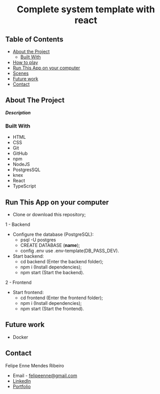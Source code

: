 <h1 align="center">Complete system template with react</h1>

<!-- TABLE OF CONTENTS -->
## Table of Contents

* [About the Project](#about-the-project)
  * [Built With](#built-with)
* [How to play](#how-to-play)
* [Run This App on your computer](#run-this-app-on-your-computer)
* [Scenes](#scenes)
* [Future work](#future-work)
* [Contact](#contact)

<!-- ABOUT THE PROJECT -->
## About The Project

***Description***

<!-- BUILT WITH -->
### Built With 

* HTML
* CSS
* Git
* GitHub
* npm
* NodeJS
* PostgresSQL 
* knex
* React
* TypeScript

<!-- RUN THIS APP ON YOUR COMPUTER -->
## Run This App on your computer

* Clone or download this repository;

1 - Backend
* Configure the database (PostgreSQL):
  * psql -U postgres 
  * CREATE DATABASE (**name**); 
  * config .env use .env-template(DB_PASS_DEV).
* Start backend:
  * cd backend (Enter the backend folder); 
  * npm i (Install dependencies);
  * npm start (Start the backend).

2 - Frontend
* Start frontend:
  * cd frontend (Enter the frontend folder); 
  * npm i (Install dependencies);
  * npm start (Start the frontend).


<!-- FUTURE WORK -->
## Future work

* Docker

<!-- CONTACT -->
## Contact
Felipe Enne Mendes Ribeiro
* Email - felipeenne@gmail.com
* <a href="https://www.linkedin.com/in/felipe-enne/" target="_blank">LinkedIn</a>
* <a href="https://felipeenne.com/" target="_blank">Portfolio</a>

